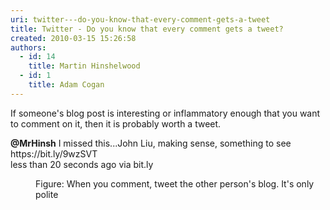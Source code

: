 ```yaml
---
uri: twitter---do-you-know-that-every-comment-gets-a-tweet
title: Twitter - Do you know that every comment gets a tweet?
created: 2010-03-15 15:26:58
authors:
  - id: 14
    title: Martin Hinshelwood
  - id: 1
    title: Adam Cogan
---
```





<span class='intro'> <p>​​​If someone's blog post is interesting or <span style="white-space&#58;nowrap;">inflammatory</span> enough that you want to comment on it, then it is probably worth a tweet.<br></p><dl class="image"><dt><p class="greyBox"> 
         <strong>@​​MrHinsh</strong> I missed this...John Liu, making sense, something to see https&#58;//bit.ly/9wzSVT​&#160;<br> less than 20 seconds ago​&#160;<span>via bit.ly</span><br></p></dt><dd>Figure&#58; When you comment, tweet the other person's blog. It's only polite​<br></dd></dl> </span>




